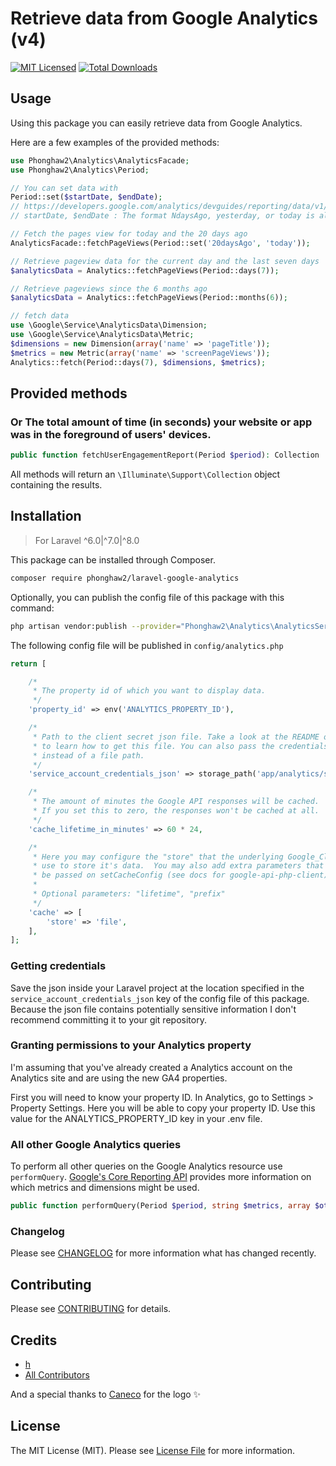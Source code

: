 
#  Retrieve data from Google Analytics (v4)

[![MIT Licensed](https://img.shields.io/badge/license-MIT-brightgreen.svg?style=flat-square)](LICENSE.md)
[![Total Downloads](https://img.shields.io/packagist/dt/phonghaw2/laravel-google-analytics.svg?style=flat-square)](https://packagist.org/packages/phonghaw2/laravel-google-analytics)

## Usage
Using this package you can easily retrieve data from Google Analytics.

Here are a few examples of the provided methods:

```php
use Phonghaw2\Analytics\AnalyticsFacade;
use Phonghaw2\Analytics\Period;

// You can set data with
Period::set($startDate, $endDate);
// https://developers.google.com/analytics/devguides/reporting/data/v1/rest/v1beta/DateRange
// startDate, $endDate : The format NdaysAgo, yesterday, or today is also accepted

// Fetch the pages view for today and the 20 days ago
AnalyticsFacade::fetchPageViews(Period::set('20daysAgo', 'today'));

// Retrieve pageview data for the current day and the last seven days
$analyticsData = Analytics::fetchPageViews(Period::days(7));

// Retrieve pageviews since the 6 months ago
$analyticsData = Analytics::fetchPageViews(Period::months(6));

// fetch data 
use \Google\Service\AnalyticsData\Dimension;
use \Google\Service\AnalyticsData\Metric;
$dimensions = new Dimension(array('name' => 'pageTitle'));
$metrics = new Metric(array('name' => 'screenPageViews'));
Analytics::fetch(Period::days(7), $dimensions, $metrics);
```

## Provided methods
### Or The total amount of time (in seconds) your website or app was in the foreground of users' devices.
```php
public function fetchUserEngagementReport(Period $period): Collection
```

All methods will return an `\Illuminate\Support\Collection` object containing the results.

## Installation

> For Laravel ^6.0|^7.0|^8.0

This package can be installed through Composer.

``` bash
composer require phonghaw2/laravel-google-analytics
```

Optionally, you can publish the config file of this package with this command:

``` bash
php artisan vendor:publish --provider="Phonghaw2\Analytics\AnalyticsServiceProvider"
```

The following config file will be published in `config/analytics.php`

```php
return [

    /*
     * The property id of which you want to display data.
     */
    'property_id' => env('ANALYTICS_PROPERTY_ID'),

    /*
     * Path to the client secret json file. Take a look at the README of this package
     * to learn how to get this file. You can also pass the credentials as an array
     * instead of a file path.
     */
    'service_account_credentials_json' => storage_path('app/analytics/service-account-credentials.json'),

    /*
     * The amount of minutes the Google API responses will be cached.
     * If you set this to zero, the responses won't be cached at all.
     */
    'cache_lifetime_in_minutes' => 60 * 24,

    /*
     * Here you may configure the "store" that the underlying Google_Client will
     * use to store it's data.  You may also add extra parameters that will
     * be passed on setCacheConfig (see docs for google-api-php-client).
     *
     * Optional parameters: "lifetime", "prefix"
     */
    'cache' => [
        'store' => 'file',
    ],
];
```

### Getting credentials

Save the json inside your Laravel project at the location specified in the `service_account_credentials_json` key of the config file of this package. 
Because the json file contains potentially sensitive information I don't recommend committing it to your git repository.

### Granting permissions to your Analytics property
I'm assuming that you've already created a Analytics account on the Analytics site and are using the new GA4 properties.

First you will need to know your property ID. In Analytics, go to Settings > Property Settings. 
Here you will be able to copy your property ID. Use this value for the ANALYTICS_PROPERTY_ID key in your .env file.


### All other Google Analytics queries

To perform all other queries on the Google Analytics resource use `performQuery`.  [Google's Core Reporting API](https://developers.google.com/analytics/devguides/reporting/core/v4) provides more information on which metrics and dimensions might be used.

```php
public function performQuery(Period $period, string $metrics, array $others = [])
```

### Changelog

Please see [CHANGELOG](CHANGELOG.md) for more information what has changed recently.

## Contributing

Please see [CONTRIBUTING](CONTRIBUTING.md) for details.

## Credits

- [h](https://github.com/phonghaw2)
- [All Contributors](../../contributors)

And a special thanks to [Caneco](https://twitter.com/caneco) for the logo ✨

## License

The MIT License (MIT). Please see [License File](LICENSE.md) for more information.
